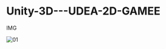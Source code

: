 # Unity-3D---UDEA-2D-GAMEE
IMG 

![01](https://github.com/canohernandezyair/Unity-3D---UDEA-2D-GAMEE/assets/139034276/143ab307-cba9-4a23-b4c3-834cf919a14d)
